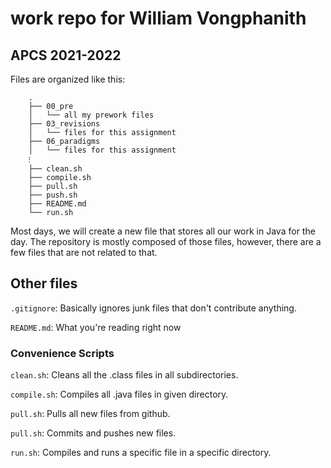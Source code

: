 # work repo for William Vongphanith
## APCS 2021-2022
Files are organized like this:
```
	.
	├── 00_pre
	│   └── all my prework files
	├── 03_revisions
	│   └── files for this assignment
	├── 06_paradigms
	│   └── files for this assignment
	⁝
	├── clean.sh
	├── compile.sh
	├── pull.sh
	├── push.sh
	├── README.md
	└── run.sh
```

Most days, we will create a new file that stores all our work in Java for the day. The repository is mostly composed of those files, however, there are a few files that are not related to that. 

## Other files

`.gitignore`: Basically ignores junk files that don't contribute anything.

`README.md`: What you're reading right now

### Convenience Scripts

`clean.sh`: Cleans all the .class files in all subdirectories.

`compile.sh`: Compiles all .java files in given directory.

`pull.sh`: Pulls all new files from github. 

`pull.sh`: Commits and pushes new files. 

`run.sh`: Compiles and runs a specific file in a specific directory.
